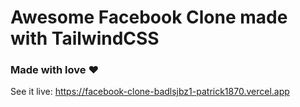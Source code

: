 # Awesome Facebook Clone made with TailwindCSS
### Made with love :heart:

See it live: https://facebook-clone-badlsjbz1-patrick1870.vercel.app
